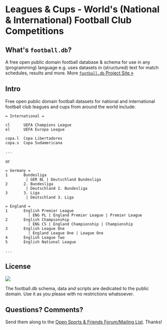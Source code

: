 # Leagues & Cups  -  World's (National & International) Football Club Competitions


## What's `football.db`?

A free open public domain football database & schema
for use in any (programming) language
e.g. uses datasets in (structured) text for match schedules, results and more.
More [`football.db` Project Site »](http://openfootball.github.io)


## Intro

Free open public domain football datasets for
national and international football club leagues and cups
from around the world include:

```
= International =

cl      UEFA Champions League
el      UEFA Europa League

copa.l  Copa Libertadores
copa.s  Copa Sudamericana

...
```

or

```
= Germany =
1       Bundesliga
         | GER BL | Deutschland Bundesliga
2       2. Bundesliga
         | Deutschland 2. Bundesliga
3       3. Liga
         | Deutschland 3. Liga

= England =
1       English Premier League
          | ENG PL | England Premier League | Premier League
2       English Championship
          | ENG CS | England Championship | Championship
3       English League One
          | England League One | League One
4       English League Two
5       English National League

...
```


## License

![](https://publicdomainworks.github.io/buttons/zero88x31.png)

The football.db schema, data and scripts are dedicated to the public domain. Use it as you please with no restrictions whatsoever.

## Questions? Comments?

Send them along to the
[Open Sports & Friends Forum/Mailing List](http://groups.google.com/group/opensport).
Thanks!
